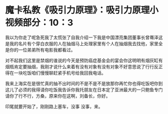 # 魔卡私教《吸引力原理》：吸引力原理小视频部分：10：3

我以为你走了呢急死我了太慌张了自我介绍一下我是中国漂亮集团董事长曾骞泽这是我的名片有个穿白衣服的人在抽烟马上处理家里有个人在抽烟我去找他，家里全是你的一位弟弟所有电影我都看过。

对不起我们这里是禁烟的谁说的今天是预防癌症基金会的宴会你这明明有烟灰缸有烟瓶肯定要抽烟，我刚才说什么来着有没有对象有没有对象不好意思说了行行反正得在一块吃饭咱们慢慢聊赶紧手机号给我回我电话。

我来上海实在是很忙真的抽不出时间的不是不是不是放那你再忙你也得吃饭吧你到这儿了必须的我得请你吃饭我告诉你我托朋友在日本定了亚洲最大的一只鲍鱼专门请你了行不行，方桑，原来你在这啊，刘备长，你好。

印尾就要开始了，刚刚路上塞车，没事 没事，来。